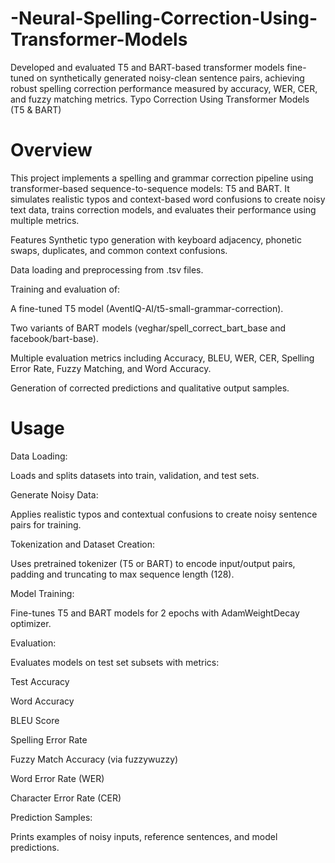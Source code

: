 # -Neural-Spelling-Correction-Using-Transformer-Models
 Developed and evaluated T5 and BART-based transformer models fine-tuned on synthetically  generated noisy-clean sentence pairs, achieving robust spelling correction performance  measured by accuracy, WER, CER, and fuzzy matching metrics.
Typo Correction Using Transformer Models (T5 & BART)

# Overview

This project implements a spelling and grammar correction pipeline using transformer-based sequence-to-sequence models: T5 and BART. It simulates realistic typos and context-based word confusions to create noisy text data, trains correction models, and evaluates their performance using multiple metrics.

Features
Synthetic typo generation with keyboard adjacency, phonetic swaps, duplicates, and common context confusions.

Data loading and preprocessing from .tsv files.

Training and evaluation of:

A fine-tuned T5 model (AventIQ-AI/t5-small-grammar-correction).

Two variants of BART models (veghar/spell_correct_bart_base and facebook/bart-base).

Multiple evaluation metrics including Accuracy, BLEU, WER, CER, Spelling Error Rate, Fuzzy Matching, and Word Accuracy.

Generation of corrected predictions and qualitative output samples.

# Usage

Data Loading:

Loads and splits datasets into train, validation, and test sets.

Generate Noisy Data:

Applies realistic typos and contextual confusions to create noisy sentence pairs for training.

Tokenization and Dataset Creation:

Uses pretrained tokenizer (T5 or BART) to encode input/output pairs, padding and truncating to max sequence length (128).

Model Training:

Fine-tunes T5 and BART models for 2 epochs with AdamWeightDecay optimizer.

Evaluation:

Evaluates models on test set subsets with metrics:

Test Accuracy

Word Accuracy

BLEU Score

Spelling Error Rate

Fuzzy Match Accuracy (via fuzzywuzzy)

Word Error Rate (WER)

Character Error Rate (CER)

Prediction Samples:

Prints examples of noisy inputs, reference sentences, and model predictions.

